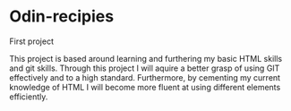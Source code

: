 # Odin-recipies
First project

This project is based around learning and furthering my basic HTML skills and git skills. Through this project I will aquire a better grasp of using GIT effectively and to a high standard. Furthermore, by cementing my current knowledge of HTML I will become more fluent at using different elements efficiently.